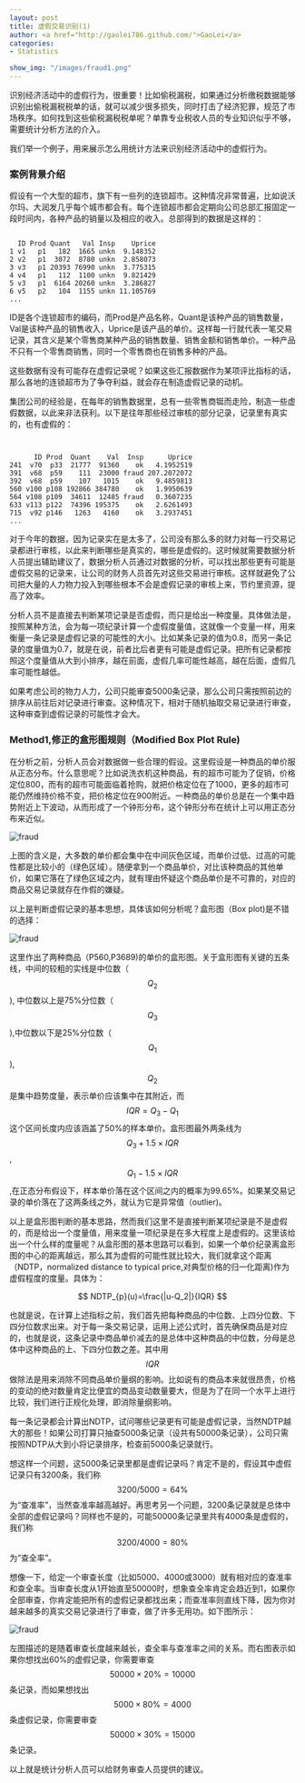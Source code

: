 ```yaml
---
layout: post
title: 虚假交易识别(1)
author: <a href="http://gaolei786.github.com/">GaoLei</a>
categories:
- Statistics

show_img: "/images/fraud1.png"
---
```


识别经济活动中的虚假行为，很重要！比如偷税漏税，如果通过分析缴税数据能够识别出偷税漏税税单的话，就可以减少很多损失，同时打击了经济犯罪，规范了市场秩序。如何找到这些偷税漏税税单呢？单靠专业税收人员的专业知识似乎不够，需要统计分析方法的介入。

我们举一个例子，用来展示怎么用统计方法来识别经济活动中的虚假行为。

### 案例背景介绍

假设有一个大型的超市，旗下有一些列的连锁超市。这种情况非常普遍，比如说沃尔玛、大润发几乎每个城市都会有。每个连锁超市都会定期向公司总部汇报固定一段时间内，各种产品的销量以及相应的收入。总部得到的数据是这样的：

<pre><code>
  ID Prod Quant   Val Insp    Uprice
1 v1   p1   182  1665 unkn  9.148352
2 v2   p1  3072  8780 unkn  2.858073
3 v3   p1 20393 76990 unkn  3.775315
4 v4   p1   112  1100 unkn  9.821429
5 v3   p1  6164 20260 unkn  3.286827
6 v5   p2   104  1155 unkn 11.105769
...
</code></pre>
ID是各个连锁超市的编码，而Prod是产品名称，Quant是该种产品的销售数量，Val是该种产品的销售收入，Uprice是该产品的单价。这样每一行就代表一笔交易记录，其含义是某个零售商某种产品的销售数量、销售金额和销售单价。一种产品不只有一个零售商销售，同时一个零售商也在销售多种的产品。

这些数据有没有可能存在虚假记录呢？如果这些汇报数据作为某项评比指标的话，那么各地的连锁超市为了争夺利益，就会存在制造虚假记录的动机。

集团公司的经验是，在每年的销售数据里，总有一些零售商铤而走险，制造一些虚假数据，以此来非法获利。以下是往年那些经过审核的部分记录，记录里有真实的，也有虚假的：

<pre><code>

      ID Prod  Quant    Val  Insp      Uprice
241  v70  p33  21777  91360    ok   4.1952519
391  v68  p59    111  23000 fraud 207.2072072
392  v68  p59    107   1015    ok   9.4859813
560 v100 p108 192866 384780    ok   1.9950639
564 v108 p109  34611  12485 fraud   0.3607235
633 v113 p122  74396 195375    ok   2.6261493
715  v92 p146   1263   4160    ok   3.2937451
...
</code></pre>


对于今年的数据，因为记录实在是太多了，公司没有那么多的财力对每一行交易记录都进行审核，以此来判断哪些是真实的，哪些是虚假的。这时候就需要数据分析人员提出辅助建议了，数据分析人员通过对数据的分析，可以找出那些更有可能是虚假交易的记录来，让公司的财务人员首先对这些交易进行审核。这样就避免了公司把大量的人力物力投入到哪些根本不会是虚假记录的审核上来，节约里资源，提高了效率。

分析人员不是直接去判断某项记录是否虚假，而只是给出一种度量。具体做法是，按照某种方法，会为每一项纪录计算一个虚假度量值，这就像一个变量一样，用来衡量一条记录是虚假记录的可能性的大小。比如某条记录的值为0.8，而另一条记录的度量值为0.7，就是在说，前者比后者更有可能是虚假记录。把所有记录都按照这个度量值从大到小排序，越在前面，虚假几率可能性越高，越在后面，虚假几率可能性越低。

如果考虑公司的物力人力，公司只能审查5000条记录，那么公司只需按照前边的排序从前往后对记录进行审查。这种情况下，相对于随机抽取交易记录进行审查，这种审查到虚假记录的可能性才会大。





### Method1,修正的盒形图规则（Modified Box Plot Rule)



在分析之前，分析人员会对数据做一些合理的假设。这里假设是一种商品的单价服从正态分布。什么意思呢？比如说洗衣机这种商品，有的超市可能为了促销，价格定位800，而有的超市可能面临着抢购，就把价格定位在了1000，更多的超市可能仍然维持价格不变，把价格定位在900附近。一种商品的单价总是在一个集中趋势附近上下波动，从而形成了一个钟形分布，这个钟形分布在统计上可以用正态分布来近似。

![fraud](https://gaolei786.github.com/images/fraud2.png)

上图的含义是，大多数的单价都会集中在中间灰色区域，而单价过低、过高的可能性都是比较小的（绿色区域）。随便拿到一个商品单价，对比该种商品的其他单价，如果它落在了绿色区域之内，就有理由怀疑这个商品单价是不可靠的，对应的商品交易记录就存在作假的嫌疑。


以上是判断虚假记录的基本思想，具体该如何分析呢？盒形图（Box plot)是不错的选择：

![fraud](https://gaolei786.github.com/images/fraud3.png)

这里作出了两种商品（P560,P3689)的单价的盒形图。关于盒形图有关键的五条线，中间的较粗的实线是中位数（$$Q_2$$), 中位数以上是75%分位数（$$Q_3$$),中位数以下是25%分位数（$$Q_1$$),$$Q_2$$是集中趋势度量，表示单价应该集中在其附近，而$$IQR=Q_{3}-Q_{1}$$这个区间长度内应该涵盖了50%的样本单价。盒形图最外两条线为$$Q_{3}+1.5\times IQR$$,$$Q_{1}-1.5\times IQR$$,在正态分布假设下，样本单价落在这个区间之内的概率为99.65%。如果某交易记录的单价落在了这两条线之外，就认为它是异常值（outlier)。


以上是盒形图判断的基本思路，然而我们这里不是直接判断某项纪录是不是虚假的，而是给出一个度量值，用来度量一项纪录是在多大程度上是虚假的。这里该给出一个什么样的度量呢？从盒形图的基本思路可以看到，如果一个单价纪录离盒形图的中心的距离越远，那么其为虚假的可能性就比较大，我们就拿这个距离（NDTP，normalized distance to typical price,对典型价格的归一化距离)作为虚假程度的度量。具体为：

$$ NDTP_{p}(u)=\frac{|u-Q_2|}{IQR} $$

也就是说，在计算上述指标之前，我们首先把每种商品的中位数、上四分位数、下四分位数求出来。对于每一条交易记录，运用上述公式时，首先确保商品是对应的，也就是说，这条记录中商品单价减去的是总体中这种商品的中位数，分母是总体中这种商品的上、下四分位数之差。其中用$$IQR$$做除法是用来消除不同商品单价量纲的影响。比如说有的商品本来就很昂贵，价格的变动的绝对数量肯定比便宜的商品变动数量要大，但是为了在同一个水平上进行比较，我们进行正规化处理，即消除量纲影响。

每一条记录都会计算出NDTP，试问哪些记录更有可能是虚假记录，当然NDTP越大的那些！如果公司打算只抽查5000条记录（设共有50000条记录），公司只需按照NDTP从大到小将记录排序，检查前5000条记录就行。

想这样一个问题，这5000条记录里都是虚假记录吗？肯定不是的，假设其中虚假记录只有3200条，我们称$$3200/5000=64\%$$为“查准率”，当然查准率越高越好。再思考另一个问题，3200条记录就是总体中全部的虚假记录吗？同样也不是的，可能50000条记录里共有4000条是虚假的，我们称$$3200/4000=80\%$$为“查全率”。

想像一下，给定一个审查长度（比如5000、4000或3000）就有相对应的查准率和查全率。当审查长度从1开始直至50000时，想象查全率肯定会趋近到1，如果你全部审查，你肯定能把所有的虚假记录都找出来；而查准率则直线下降，因为你对越来越多的真实交易记录进行了审查，做了许多无用功。如下图所示：

![fraud](https://gaolei786.github.com/images/fraud4.png)

左图描述的是随着审查长度越来越长，查全率与查准率之间的关系。而右图表示如果你想找出60%的虚假记录，你需要审查$$50000 \times 20\%=10000$$条记录，而如果想找出$$5000 \times 80\% = 4000$$条虚假记录，你需要审查$$50000 \times 30\% = 15000$$ 条记录。

以上就是统计分析人员可以给财务审查人员提供的建议。









